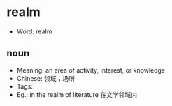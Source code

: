 # realm

- Word: realm

## noun

- Meaning: an area of activity, interest, or knowledge
- Chinese: 领域；场所
- Tags: 
- Eg.: in the realm of literature 在文学领域内

